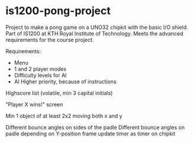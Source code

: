 # is1200-pong-project
 Project to make a pong game on a UNO32 chipkit with the basic I/O shield. 
 Part of IS1200 at KTH Royal Institute of Technology. 
 Meets the advanced requirements for the course project.

Requirements:
- Menu
- 1 and 2 player modes
- Difficulty levels for AI
- AI Higher priority, because of instructions

Highscore list (volatile, min 3 capital initials)

"Player X wins!" screen

Min 1 object of at least 2x2 moving both x and y

Different bounce angles on sides of the padle
Different bounce angles on padle depending on Y-position
frame update timer as timer on chipkit

